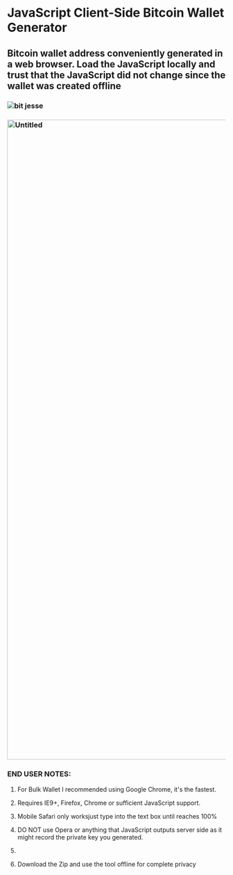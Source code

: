 # JavaScript Client-Side Bitcoin Wallet Generator

## Bitcoin wallet address conveniently generated in a web browser. Load the JavaScript locally and trust that the JavaScript did not change since the wallet was created offline

### ![bit jesse](https://github.com/sudo-self/bit.JesseJesse.com/assets/119916323/3abe4b94-f21b-4493-9cce-ac01c91bd5f1)

### <img width="1472" alt="Untitled" src="https://github.com/sudo-self/btc.JesseJesse.com/assets/119916323/e787c223-9346-49af-9459-21346b1936c2">


### END USER NOTES:

 1. For Bulk Wallet I recommended using Google Chrome, it's the fastest.

 2. Requires IE9+, Firefox, Chrome or sufficient JavaScript support.

 3. Mobile Safari only worksjust type into the text box until reaches 100%

 4. DO NOT use Opera or anything that JavaScript outputs server side as it might record the private key you generated.
 5. 
 6. Download the Zip and use the tool offline for complete privacy 




